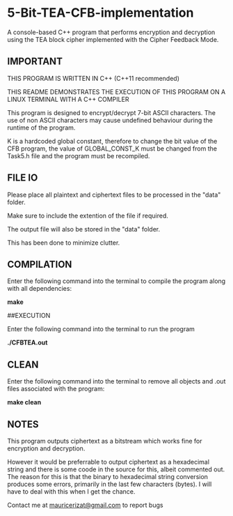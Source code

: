# 5-Bit-TEA-CFB-implementation
A console-based C++ program that performs encryption and decryption using the TEA block cipher implemented with the Cipher Feedback Mode.

## IMPORTANT

THIS PROGRAM IS WRITTEN IN C++ (C++11 recommended)

THIS README DEMONSTRATES THE EXECUTION OF THIS PROGRAM ON A LINUX TERMINAL WITH A C++ COMPILER

This program is designed to encrypt/decrypt 7-bit ASCII characters. The use of non ASCII characters may cause undefined behaviour during the runtime of the program. 

K is a hardcoded global constant, therefore to change the bit value of the CFB program, the value of GLOBAL_CONST_K must be changed from the Task5.h file and the program must be recompiled.

## FILE IO 

Please place all plaintext and ciphertext files to be processed in the "data" folder.

Make sure to include the extention of the file if required.

The output file will also be stored in the "data" folder.

This has been done to minimize clutter.
 
## COMPILATION 

Enter the following command into the terminal to compile the program along with all dependencies:

**make**

##EXECUTION 

Enter the following command into the terminal to run the program

**./CFBTEA.out**

## CLEAN 

Enter the following command into the terminal to remove all objects and .out files associated with the program:

**make clean**

## NOTES
This program outputs ciphertext as a bitstream which works fine for encryption and decryption.

However it would be preferrable to output ciphertext as a hexadecimal string and there is some coode in the source for this, albeit commented out. The reason for this is that the binary to hexadecimal string conversion produces some errors, primarily in the last few characters (bytes). I will have to deal with this when I get the chance. 

Contact me at mauricerizat@gmail.com to report bugs
